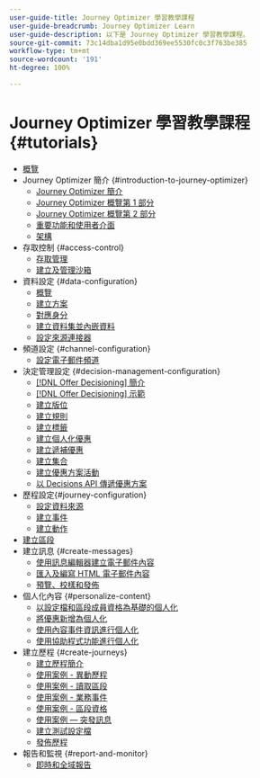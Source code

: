 ```yaml
---
user-guide-title: Journey Optimizer 學習教學課程
user-guide-breadcrumb: Journey Optimizer Learn
user-guide-description: 以下是 Journey Optimizer 學習教學課程。
source-git-commit: 73c14dba1d95e0bdd369ee5530fc0c3f763be385
workflow-type: tm+mt
source-wordcount: '191'
ht-degree: 100%

---
```



# Journey Optimizer 學習教學課程 {#tutorials}

+ [概覽](/help/overview.md)
+ Journey Optimizer 簡介 {#introduction-to-journey-optimizer}
   + [Journey Optimizer 簡介](/help/introduction/introduction.md)
   + [Journey Optimizer 概覽第 1 部分](/help/introduction/journey-optimizer-overview-part-1.md)
   + [Journey Optimizer 概覽第 2 部分](/help/introduction/journey-optimizer-overview-part-2.md)
   + [重要功能和使用者介面](/help/introduction/key-capabilities-and-user-interface.md)
   + [架構](/help/introduction/architecture.md)
+ 存取控制 {#access-control}
   + [存取管理](/help/set-up-access/access-management.md)
   + [建立及管理沙箱](/help/set-up-access/create-and-manage-sandboxes.md)
+ 資料設定 {#data-configuration}
   + [概覽](/help/set-up-data/set-up-data-overview.md)
   + [建立方案](/help/set-up-data/create-schema.md)
   + [對應身分](/help/set-up-data/map-identities.md)
   + [建立資料集並內嵌資料](/help/set-up-data/create-datasets-and-ingest-data.md)
   + [設定來源連接器](/help/set-up-data/configure-source-connectors.md)
+ 頻道設定 {#channel-configuration}
   + [設定電子郵件頻道](/help/set-up-email-channel/set-up-email-channel.md)
+ 決定管理設定 {#decision-management-configuration}
   + [ [!DNL Offer Decisioning] 簡介](/help/set-up-decision-management/introduction-to-offer-decisioning.md)
   + [ [!DNL Offer Decisioning] 示範](/help/set-up-decision-management/demo-of-offer-decisioning.md)
   + [建立版位](/help/set-up-decision-management/create-placements.md)
   + [建立規則](/help/set-up-decision-management/create-rules.md)
   + [建立標籤](/help/set-up-decision-management/create-tags.md)
   + [建立個人化優惠](/help/set-up-decision-management/create-personalized-offers.md)
   + [建立遞補優惠](/help/set-up-decision-management/create-fallback-offers.md)
   + [建立集合](/help/set-up-decision-management/create-collections.md)
   + [建立優惠方案活動](/help/set-up-decision-management/create-offer-activities.md)
   + [以 Decisions API 傳遞優惠方案](/help/set-up-decision-management/deliver-offers-with-the-decisions-api.md)
+ 歷程設定{#journey-configuration}
   + [設定資料來源](/help/set-up-journeys/configure-data-sources.md)
   + [建立事件](/help/set-up-journeys/create-events.md)
   + [建立動作](/help/set-up-journeys/create-actions.md)
+ [建立區段](/help/set-up-resources/create-segments.md)
+ 建立訊息 {#create-messages}
   + [使用訊息編輯器建立電子郵件內容](/help/create-messages/create-email-content-with-the-message-editor.md)
   + [匯入及編寫 HTML 電子郵件內容](/help/create-messages/import-and-author-html-email-content.md)
   + [預覽、校樣和發佈](/help/create-messages/preview-proof-and-publish.md)
+ 個人化內容 {#personalize-content}
   + [以設定檔和區段成員資格為基礎的個人化](/help/personalize-content/profile-and-segment-membership-based-personalization.md)
   + [將優惠新增為個人化](/help/personalize-content/add-offer-decisioning-to-messages.md)
   + [使用內容事件資訊進行個人化](/help/personalize-content/use-contextual-event-information-for-personalization.md)
   + [使用協助程式功能進行個人化](/help/personalize-content/use-helper-functions-for-personalization.md)
+ 建立歷程 {#create-journeys}
   + [建立歷程簡介](/help/create-journeys/introduction-to-building-a-journey.md)
   + [使用案例 - 異動歷程](/help/create-journeys/use-case-transactional-journey.md)
   + [使用案例 - 讀取區段](/help/create-journeys/use-case-read-segment.md)
   + [使用案例 - 業務事件](/help/create-journeys/use-case-business-event.md)
   + [使用案例 - 區段資格](/help/create-journeys/use-case-read-segment-qualification.md)
   + [使用案例 — 突發訊息](/help/create-journeys/use-case-burst-message.md)
   + [建立測試設定檔](/help/create-journeys/test-a-journey.md)
   + [發佈歷程](/help/create-journeys/publish-a-journey.md)
+ 報告和監視 {#report-and-monitor}
   + [即時和全域報告](/help/report-and-monitor/live-and-global-reports.md)
